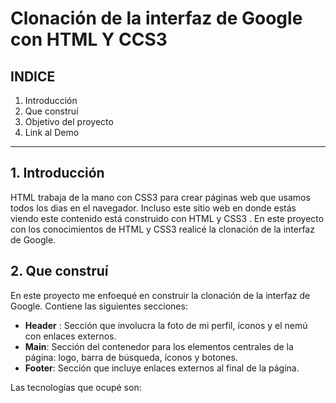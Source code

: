 # Clonación de la interfaz de Google con HTML Y CCS3
## **INDICE**

1. Introducción
2. Que construí
3. Objetivo del proyecto
4. Link al Demo


**** 
## 1. Introducción

HTML trabaja de la mano con CSS3 para crear páginas web que usamos todos los dias en el navegador. Incluso este sitio web en donde estás viendo este contenido está construido con HTML y CSS3 . En este proyecto con los conocimientos de HTML y CSS3 realicé la clonación de la interfaz de Google.

## 2. Que construí
En este proyecto me enfoequé en construir la clonación de la interfaz de Google. Contiene las siguientes secciones:
* **Header** : Sección que involucra la foto de mi perfil, íconos y el nemú con enlaces externos.
* **Main**: Sección del contenedor para los elementos centrales de la página: logo, barra de búsqueda, íconos y botones.
* **Footer**: Sección que incluye enlaces externos al final de la página.

Las tecnologías que ocupé son: 



   
